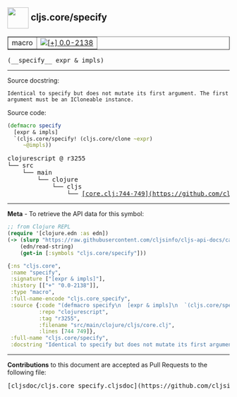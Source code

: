 ## <img width="48px" valign="middle" src="http://i.imgur.com/Hi20huC.png"> cljs.core/specify

 <table border="1">
<tr>

<td>macro</td>
<td><a href="https://github.com/cljsinfo/cljs-api-docs/tree/0.0-2138"><img valign="middle" alt="[+] 0.0-2138" src="https://img.shields.io/badge/+-0.0--2138-lightgrey.svg"></a> </td>
</tr>
</table>

 <samp>
(__specify__ expr & impls)<br>
</samp>

---




Source docstring:

```
Identical to specify but does not mutate its first argument. The first
argument must be an ICloneable instance.
```

Source code:

```clj
(defmacro specify
  [expr & impls]
  `(cljs.core/specify! (cljs.core/clone ~expr)
     ~@impls))
```

 <pre>
clojurescript @ r3255
└── src
    └── main
        └── clojure
            └── cljs
                └── <ins>[core.clj:744-749](https://github.com/clojure/clojurescript/blob/r3255/src/main/clojure/cljs/core.clj#L744-L749)</ins>
</pre>


---

__Meta__ - To retrieve the API data for this symbol:

```clj
;; from Clojure REPL
(require '[clojure.edn :as edn])
(-> (slurp "https://raw.githubusercontent.com/cljsinfo/cljs-api-docs/catalog/cljs-api.edn")
    (edn/read-string)
    (get-in [:symbols "cljs.core/specify"]))
```

```clj
{:ns "cljs.core",
 :name "specify",
 :signature ["[expr & impls]"],
 :history [["+" "0.0-2138"]],
 :type "macro",
 :full-name-encode "cljs.core_specify",
 :source {:code "(defmacro specify\n  [expr & impls]\n  `(cljs.core/specify! (cljs.core/clone ~expr)\n     ~@impls))",
          :repo "clojurescript",
          :tag "r3255",
          :filename "src/main/clojure/cljs/core.clj",
          :lines [744 749]},
 :full-name "cljs.core/specify",
 :docstring "Identical to specify but does not mutate its first argument. The first\nargument must be an ICloneable instance."}

```

---

__Contributions__ to this document are accepted as Pull Requests to the following file:

 <pre>
[cljsdoc/cljs.core_specify.cljsdoc](https://github.com/cljsinfo/cljs-api-docs/blob/master/cljsdoc/cljs.core_specify.cljsdoc)
</pre>


